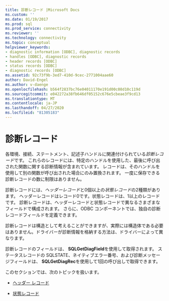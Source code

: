 ```yaml
---
title: 診断レコード |Microsoft Docs
ms.custom: ''
ms.date: 01/19/2017
ms.prod: sql
ms.prod_service: connectivity
ms.reviewer: ''
ms.technology: connectivity
ms.topic: conceptual
helpviewer_keywords:
- diagnostic information [ODBC], diagnostic records
- handles [ODBC], diagnostic records
- header records [ODBC]
- status records [ODBC]
- diagnostic records [ODBC]
ms.assetid: 92c73f9b-3ed7-410d-9cec-2771004aae60
author: David-Engel
ms.author: v-daenge
ms.openlocfilehash: b564f2837bc76e04011170e191d00c08d10c119d
ms.sourcegitcommit: e042272a38fb646df05152c676e5cbeae3f9cd13
ms.translationtype: MT
ms.contentlocale: ja-JP
ms.lasthandoff: 04/27/2020
ms.locfileid: "81305183"
---
```

# <a name="diagnostic-records"></a>診断レコード
各環境、接続、ステートメント、記述子ハンドルに関連付けられている*診断レコード*です。 これらのレコードには、特定のハンドルを使用した、最後に呼び出された関数に関する診断情報が含まれています。 レコードは、そのハンドルを使用して別の関数が呼び出された場合にのみ置換されます。 一度に保存できる診断レコードの数に制限はありません。  
  
 診断レコードには、*ヘッダーレコード*と0個以上の*状態レコード*の2種類があります。 ヘッダーレコードはレコード0です。状態レコードは、1以上のレコードです。 診断レコードは、ヘッダーレコードと状態レコードで異なるさまざまなフィールドで構成されます。 さらに、ODBC コンポーネントでは、独自の診断レコードフィールドを定義できます。  
  
 診断レコードは構造として考えることができますが、実際には構造体である必要はありません。ドライバーが診断情報を格納する方法は、ドライバーによって異なります。  
  
 診断レコードのフィールドは、 **SQLGetDiagField**を使用して取得されます。 ステータスレコードの SQLSTATE、ネイティブエラー番号、および診断メッセージフィールドは、 **SQLGetDiagRec**を使用して1回の呼び出しで取得できます。  
  
 このセクションでは、次のトピックを扱います。  
  
-   [ヘッダー レコード](../../../odbc/reference/develop-app/header-record.md)  
  
-   [状態レコード](../../../odbc/reference/develop-app/status-records.md)
